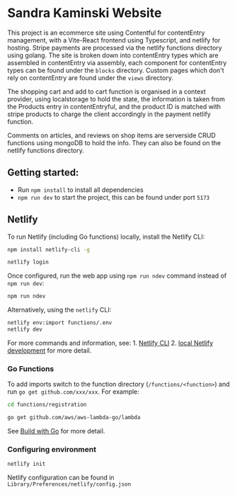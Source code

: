 # Sandra Kaminski Website

This project is an ecommerce site using Contentful for contentEntry management, with a  Vite-React frontend using Typescript, and netlify for hosting. Stripe payments are processed via the netlify functions directory using golang. The site is broken down into contentEntry types which are assembled in contentEntry via assembly, each component for contentEntry types can be found under the `blocks` directory. Custom pages which don't rely on contentEntry are found under the `views` directory. 

The shopping cart and add to cart function is organised in a context provider, using localstorage to hold the state, the information is taken from the Products entry in contentEntryful, and the product ID is matched with stripe products to charge the client accordingly in the payment netlify function. 

Comments on articles, and reviews on shop items are serverside CRUD functions using mongoDB to hold the info. They can also be found on the netlify functions directory. 

## Getting started: 
- Run `npm install` to install all dependencies
- `npm run dev` to start the project, this can be found under port `5173` 

## Netlify

To run Netlify (including Go functions) locally, install the Netlify CLI:

```bash
npm install netlify-cli -g

netlify login
```

Once configured, run the web app using `npm run ndev` command instead of `npm run dev`:

```bash
npm run ndev
```

Alternatively, using the `netlify` CLI:

```bash
netlify env:import functions/.env
netlify dev
```

For more commands and information, see:
    1. [Netlify CLI](https://cli.netlify.com/commands)
    2. [local Netlify development](https://docs.netlify.com/cli/get-started/#run-a-local-development-environment) for more detail.

### Go Functions

To add imports switch to the function directory (`/functions/<function>`) and run `go get github.com/xxx/xxx`. For example:

```bash
cd functions/registration

go get github.com/aws/aws-lambda-go/lambda
```

See [Build with Go](https://docs.netlify.com/functions/build-with-go/) for more detail.

### Configuring environment

```bash
netlify init
```

Netlify configuration can be found in `Library/Preferences/netlify/config.json`
